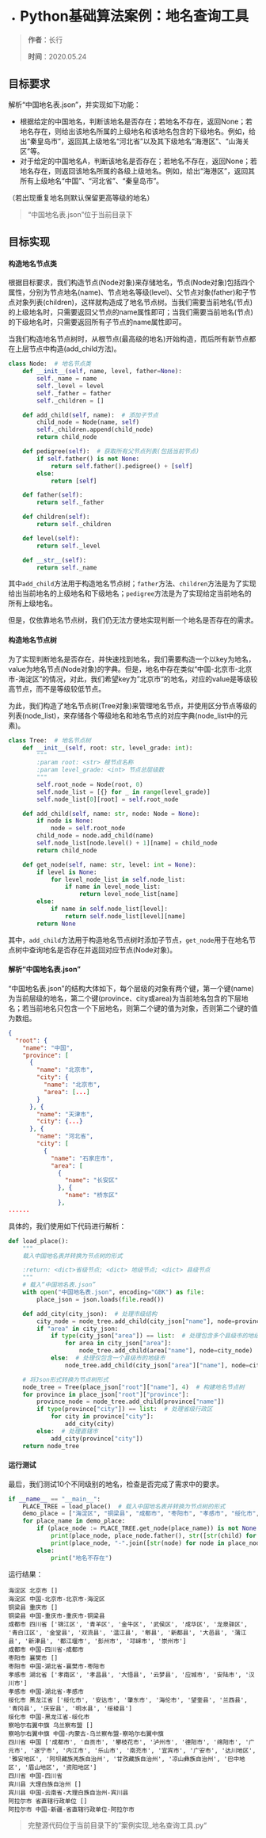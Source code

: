 * # Python基础算法案例：地名查询工具

> **作者**：长行
>
> **时间**：2020.05.24

## 目标要求

解析“中国地名表.json”，并实现如下功能：

* 根据给定的中国地名，判断该地名是否存在；若地名不存在，返回None；若地名存在，则给出该地名所属的上级地名和该地名包含的下级地名。例如，给出“秦皇岛市”，返回其上级地名“河北省”以及其下级地名“海港区”、“山海关区”等。
* 对于给定的中国地名A，判断该地名是否存在；若地名不存在，返回None；若地名存在，则返回该地名所属的各级上级地名。例如，给出“海港区”，返回其所有上级地名“中国”、“河北省”、“秦皇岛市”。

（若出现重复地名则默认保留更高等级的地名）

> “中国地名表.json”位于当前目录下

## 目标实现

#### 构造地名节点类

根据目标要求，我们构造节点(Node对象)来存储地名，节点(Node对象)包括四个属性，分别为节点地名(name)、节点地名等级(level)、父节点对象(father)和子节点对象列表(children)，这样就构造成了地名节点树。当我们需要当前地名(节点)的上级地名时，只需要返回父节点的name属性即可；当我们需要当前地名(节点)的下级地名时，只需要返回所有子节点的name属性即可。

当我们构造地名节点树时，从根节点(最高级的地名)开始构造，而后所有新节点都在上层节点中构造(add_child方法)。

```python
class Node:  # 地名节点类
    def __init__(self, name, level, father=None):
        self._name = name
        self._level = level
        self._father = father
        self._children = []

    def add_child(self, name):  # 添加子节点
        child_node = Node(name, self)
        self._children.append(child_node)
        return child_node

    def pedigree(self):  # 获取所有父节点列表(包括当前节点)
        if self.father() is not None:
            return self.father().pedigree() + [self]
        else:
            return [self]

    def father(self):
        return self._father

    def children(self):
        return self._children

    def level(self):
        return self._level

    def __str__(self):
        return self._name
```

其中```add_child```方法用于构造地名节点树；```father```方法、```children```方法是为了实现给出当前地名的上级地名和下级地名；```pedigree```方法是为了实现给定当前地名的所有上级地名。

但是，仅依靠地名节点树，我们仍无法方便地实现判断一个地名是否存在的需求。

#### 构造地名节点树

为了实现判断地名是否存在，并快速找到地名，我们需要构造一个以key为地名，value为地名节点(Node对象)的字典。但是，地名中存在类似“中国-北京市-北京市-海淀区”的情况，对此，我们希望key为”北京市“的地名，对应的value是等级较高节点，而不是等级较低节点。

为此，我们构造了地名节点树(Tree对象)来管理地名节点，并使用区分节点等级的列表(node_list)，来存储各个等级地名和地名节点的对应字典(node_list中的元素)。

```python
class Tree:  # 地名节点树
    def __init__(self, root: str, level_grade: int):
        """
        :param root: <str> 根节点名称
        :param level_grade: <int> 节点总层级数
        """
        self.root_node = Node(root, 0)
        self.node_list = [{} for _ in range(level_grade)]
        self.node_list[0][root] = self.root_node

    def add_child(self, name: str, node: Node = None):
        if node is None:
            node = self.root_node
        child_node = node.add_child(name)
        self.node_list[node.level() + 1][name] = child_node
        return child_node

    def get_node(self, name: str, level: int = None):
        if level is None:
            for level_node_list in self.node_list:
                if name in level_node_list:
                    return level_node_list[name]
        else:
            if name in self.node_list[level]:
                return self.node_list[level][name]
        return None
```

其中，```add_child```方法用于构造地名节点树时添加子节点，```get_node```用于在地名节点树中查询地名是否存在并返回对应节点(Node对象)。

#### 解析“中国地名表.json”

“中国地名表.json”的结构大体如下，每个层级的对象有两个键，第一个键(name)为当前层级的地名，第二个键(province、city或area)为当前地名包含的下层地名；若当前地名只包含一个下层地名，则第二个键的值为对象，否则第二个键的值为数组。

```json
{
  "root": {
    "name": "中国",
    "province": [
      {
        "name": "北京市",
        "city": {
          "name": "北京市",
          "area": [...]
        }
      }, {
        "name": "天津市",
        "city": {...}
      }, {
        "name": "河北省",
        "city": [
          {
            "name": "石家庄市",
            "area": [
              {
                "name": "长安区"
              }, {
                "name": "桥东区"
              }, 
......
```

具体的，我们使用如下代码进行解析：

```python
def load_place():
    """
    载入中国地名表并转换为节点树的形式

    :return: <dict>省级节点; <dict> 地级节点; <dict> 县级节点
    """
    # 载入“中国地名表.json”
    with open("中国地名表.json", encoding="GBK") as file:
        place_json = json.loads(file.read())

    def add_city(city_json):  # 处理市级结构
        city_node = node_tree.add_child(city_json["name"], node=province_node)
        if "area" in city_json:
            if type(city_json["area"]) == list:  # 处理包含多个县级市的地级市
                for area in city_json["area"]:
                    node_tree.add_child(area["name"], node=city_node)
            else:  # 处理仅包含一个县级市的地级市
                node_tree.add_child(city_json["area"]["name"], node=city_node)

    # 将Json形式转换为节点树形式
    node_tree = Tree(place_json["root"]["name"], 4)  # 构建地名节点树
    for province in place_json["root"]["province"]:
        province_node = node_tree.add_child(province["name"])
        if type(province["city"]) == list:  # 处理省级行政区
            for city in province["city"]:
                add_city(city)
        else:  # 处理直辖市
            add_city(province["city"])
    return node_tree
```

#### 运行测试

最后，我们测试10个不同级别的地名，检查是否完成了需求中的要求。

```python
if __name__ == "__main__":
    PLACE_TREE = load_place()  # 载入中国地名表并转换为节点树的形式
    demo_place = ["海淀区", "铜梁县", "成都市", "枣阳市", "孝感市", "绥化市", "察哈尔右翼中旗", "四川省", "宾川县", "阿拉尔市"]
    for place_name in demo_place:
        if (place_node := PLACE_TREE.get_node(place_name)) is not None:
            print(place_node, place_node.father(), str([str(child) for child in place_node.children()]))
            print(place_node, "-".join([str(node) for node in place_node.pedigree()]))
        else:
            print("地名不存在")
```

运行结果：

```
海淀区 北京市 []
海淀区 中国-北京市-北京市-海淀区
铜梁县 重庆市 []
铜梁县 中国-重庆市-重庆市-铜梁县
成都市 四川省 ['锦江区', '青羊区', '金牛区', '武侯区', '成华区', '龙泉驿区', '青白江区', '金堂县', '双流县', '温江县', '郫县', '新都县', '大邑县', '蒲江县', '新津县', '都江堰市', '彭州市', '邛崃市', '崇州市']
成都市 中国-四川省-成都市
枣阳市 襄樊市 []
枣阳市 中国-湖北省-襄樊市-枣阳市
孝感市 湖北省 ['孝南区', '孝昌县', '大悟县', '云梦县', '应城市', '安陆市', '汉川市']
孝感市 中国-湖北省-孝感市
绥化市 黑龙江省 ['绥化市', '安达市', '肇东市', '海伦市', '望奎县', '兰西县', '青冈县', '庆安县', '明水县', '绥棱县']
绥化市 中国-黑龙江省-绥化市
察哈尔右翼中旗 乌兰察布盟 []
察哈尔右翼中旗 中国-内蒙古-乌兰察布盟-察哈尔右翼中旗
四川省 中国 ['成都市', '自贡市', '攀枝花市', '泸州市', '德阳市', '绵阳市', '广元市', '遂宁市', '内江市', '乐山市', '南充市', '宜宾市', '广安市', '达川地区', '雅安地区', '阿坝藏族羌族自治州', '甘孜藏族自治州', '凉山彝族自治州', '巴中地区', '眉山地区', '资阳地区']
四川省 中国-四川省
宾川县 大理白族自治州 []
宾川县 中国-云南省-大理白族自治州-宾川县
阿拉尔市 省直辖行政单位 []
阿拉尔市 中国-新疆-省直辖行政单位-阿拉尔市
```

> 完整源代码位于当前目录下的”案例实现_地名查询工具.py“